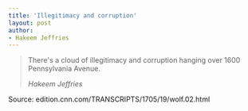```yaml
---
title: 'Illegitimacy and corruption'
layout: post
author:
- Hakeem Jeffries
---
```


> There's a cloud of illegitimacy and corruption hanging over 1600 Pennsylvania Avenue.
>
> <cite>Hakeem Jeffries</cite>

Source: edition.cnn.com/TRANSCRIPTS/1705/19/wolf.02.html
